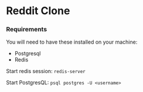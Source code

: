 # Reddit Clone

### Requirements

You will need to have these installed on your machine:
- Postgresql
- Redis

Start redis session:
```redis-server```

Start PostgresQL:
```psql postgres -U <username>```
